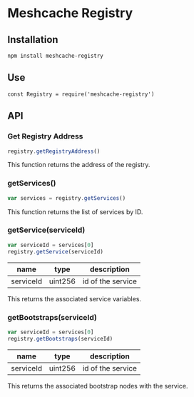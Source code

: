 
# Meshcache Registry


## Installation

```
npm install meshcache-registry
```

## Use

```
const Registry = require('meshcache-registry')
```


## API


### Get Registry Address

```javascript
registry.getRegistryAddress()

```

This function returns the address of the registry. 

### getServices()

```javascript
var services = registry.getServices()
```
This function returns the list of services by ID. 


### getService(serviceId)
```javascript
var serviceId = services[0]
registry.getService(serviceId)
```
| name  |  type |  description  
|---    |---    |     ---         |
|  serviceId | uint256  |  id of the service |

This returns the associated service variables.



### getBootstraps(serviceId)
```javascript
var serviceId = services[0]
registry.getBootstraps(serviceId)
```
| name  |  type |  description  
|---    |---    |     ---         |
|  serviceId | uint256  |  id of the service |

This returns the associated bootstrap nodes with the service.





